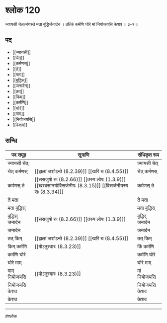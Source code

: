 # श्लोक 120

ज्यायसी चेत्कर्मणस्ते मता बुद्धिर्जनार्दन ।
तत्किं कर्मणि घोरे मां नियोजयसि केशव ॥ ३-१॥


## पद 

- [[ज्यायसी]]
- [[चेत्]]
- [[कर्मणस्]]
- [[ते]]
- [[मता]]
- [[बुद्धिस्]]
- [[जनार्दन]]
- [[तत्]]
- [[किम्]]
- [[कर्मणि]]
- [[घोरे]]
- [[माम्]]
- [[नियोजयसि]]
- [[केशव]]

## सन्धि

| पद समूह | सूत्राणि | संधिकृत रूप |
| ----- | ----- | ----- |
| ज्यायसी चेत् |  | ज्यायसी चेत् |
| चेत् कर्मणस् |  [[झलां जशोऽन्ते (8.2.39)]] [[खरि च (8.4.55)]] | चेत् कर्मणस् |
| कर्मणस् ते |  [[ससजुषो रुः (8.2.66)]] [[तस्य लोपः (1.3.9)]] [[खरवसानयोर्विसर्जनीयः (8.3.15)]] [[विसर्जनीयस्य सः (8.3.34)]] | कर्मणस् ते |
| ते मता |  | ते मता |
| मता बुद्धिस् |  | मता बुद्धिस् |
| बुद्धिस् जनार्दन |  [[ससजुषो रुः (8.2.66)]] [[तस्य लोपः (1.3.9)]] | बुद्धिर् जनार्दन |
| जनार्दन |  | जनार्दन |
| तत् किम् |  [[झलां जशोऽन्ते (8.2.39)]] [[खरि च (8.4.55)]] | तत् किम् |
| किम् कर्मणि |  [[मोऽनुस्वारः (8.3.23)]] | किं कर्मणि |
| कर्मणि घोरे |  | कर्मणि घोरे |
| घोरे माम् |  | घोरे माम् |
| माम् नियोजयसि |  [[मोऽनुस्वारः (8.3.23)]] | मां नियोजयसि |
| नियोजयसि केशव |  | नियोजयसि केशव |
| केशव |  | केशव |


---

#श्लोक
